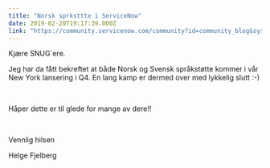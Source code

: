```yaml
---
title: "Norsk sprksttte i ServiceNow"
date: 2019-02-20T19:17:39.000Z
link: "https://community.servicenow.com/community?id=community_blog&sys_id=1d9b48b0db372f40fece0b55ca961967"
---
```

<p>Kjære SNUG&#96;ere.</p>
<p>Jeg har da fått bekreftet at både Norsk og Svensk språkstøtte kommer i vår New York lansering i Q4. En lang kamp er dermed over med lykkelig slutt :-)</p>
<p> </p>
<p>Håper dette er til glede for mange av dere!!</p>
<p> </p>
<p>Vennlig hilsen</p>
<p>Helge Fjelberg</p>
